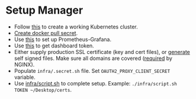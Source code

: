 # Setup Manager

* Follow [this](https://typhoon.psdn.io/digital-ocean/) to create a working Kubernetes cluster.
* [Create docker pull secret](https://kubernetes.io/docs/tasks/configure-pod-container/pull-image-private-registry/).
* Use [this](https://github.com/poseidon/typhoon/blob/c3b0cdddf3310c3d6946ab018cff5229ce96623f/docs/addons/prometheus.md) to set up Prometheus-Grafana.
* Use [this](https://github.com/kubernetes/dashboard/wiki/Creating-sample-user) to get dashboard token.
* Either supply production SSL certificate (key and cert files), or [generate](https://www.digitalocean.com/community/tutorials/openssl-essentials-working-with-ssl-certificates-private-keys-and-csrs#generating-ssl-certificates) self signed files.
Make sure all domains are covered ([required](https://github.com/kubernetes/ingress-nginx/issues/616#issuecomment-359498659) by NGINX).
* Populate `infra/.secret.sh` file.
Set `OAUTH2_PROXY_CLIENT_SECRET` variable.
* Use [infra/script.sh](./infra/script.sh) to complete setup.
Example: `./infra/script.sh TOKEN ~/Desktop/certs`.
